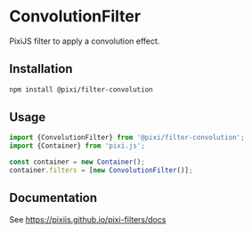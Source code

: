 # ConvolutionFilter

PixiJS filter to apply a convolution effect.

## Installation

```bash
npm install @pixi/filter-convolution
```

## Usage

```js
import {ConvolutionFilter} from '@pixi/filter-convolution';
import {Container} from 'pixi.js';

const container = new Container();
container.filters = [new ConvolutionFilter()];
```

## Documentation

See https://pixijs.github.io/pixi-filters/docs